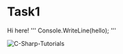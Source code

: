 # Task1

Hi here!
'''
Console.WriteLine(hello);
'''



![C-Sharp-Tutorials](https://user-images.githubusercontent.com/128626862/226981874-caffd533-3211-45eb-ab9b-c1bece9773d3.png)

